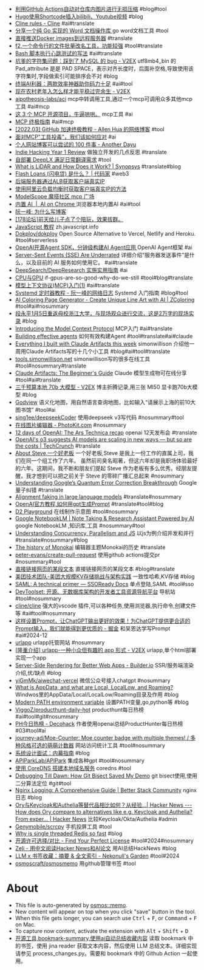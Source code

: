 - [利用GitHub Actions自动对仓库内图片进行无损压缩](https://wiki.eryajf.net/pages/dbee9e/) #blog#tool
- [Hugo使用Shortcode插入bilibili、Youtube视频](https://blog.lufei.de/p/hugo%E4%BD%BF%E7%94%A8shortcode%E6%8F%92%E5%85%A5bilibiliyoutube%E8%A7%86%E9%A2%91/) #blog
- [Cline rules - Cline](https://docs.cline.bot/features/cline-rules) #ai#translate
- [分享一个纯 Go 实现的 Word 文档操作库 ](https://www.v2ex.com/t/1135912) go word文档工具 #tool
- [直接推送Docker images到远程服务器](https://heitorpb.github.io/bla/push-docker-img/) #translate
- [f2,一个命令行的文件批量改名工具，功能较强](https://simonwillison.net/2025/May/24/f2/) #tool#translate
- [Bash 脚本执行心跳测试的写法](https://heitorpb.github.io/bla/timeout/) #ai#translate
- [坑爹的字符集问题：踩到了 MySQL 的 bug - V2EX](https://www.v2ex.com/t/1133409) utf8mb4_bin 的Pad_attribute 是是 PAD SPACE，表示对齐长度时，后面补空格,导致使用该字符集时,字段做索引可能排序会不对 #blog
- [终端AI利器：两款效率神器助你码力十足](https://programnotes.cn/ai-in-terminal/) #ai#tool
- [现在农村老年入怎么样才能平稳过完余生 - V2EX](https://www.v2ex.com/t/1132607)
- [aipotheosis-labs/aci](https://github.com/aipotheosis-labs/aci) mcp中转调用工具,通过一个mcp可调用众多其他mcp工具 #ai#mcp
- [这 3 个 MCP 开源项目，牛逼哄哄。](https://mp.weixin.qq.com/s/8vXJyCx1dRUH32SYYsrVdg) mcp工具 #ai
- [MCP 终极指南](https://guangzhengli.com/blog/zh/model-context-protocol) #ai#mcp
- [[2022.03] GitHub 加速终极教程 -         Allen Hua 的网络博客](https://hellodk.cn/post/975) #tool
- [面对MCP"工具投毒"，我们该如何应对](https://mp.weixin.qq.com/s/EJLb1IwqbPF3VSDkJu099g) #ai
- [个人网站博客可以尝试的 100 件事 - Another Dayu](https://anotherdayu.com/2025/6940/)
- [Indie Hacking Year 1 Review](https://t31k.medium.com/indie-hacking-year-1-review-0d695880ebfb) 做独立开发的几点反思 #translate
- [自部署 DeepLX 满足日常翻译需求](https://topnec.org/blog/how-to-use-deeplx/) #tool
- [What is LiDAR and How Does it Work? | Synopsys](https://www.synopsys.com/glossary/what-is-lidar.html) #translate#blog
- [Flash Loans (闪电贷) 是什么？ | 代码家](https://daimajia.com/2022/05/23/what-is-flash-loans/) #web3
- [后端服务器通过ALB获取客户端真实IP](https://help.aliyun.com/zh/slb/application-load-balancer/use-cases/preserve-client-ip-addresses)
- [使用阿里云负载均衡时获取客户端真实IP的方法](https://developer.aliyun.com/article/1117336)
- [ModelScope 魔搭社区 mcp 广场](https://modelscope.cn/docs/mcp/intro)
- [内置 AI  |  AI on Chrome ](https://developer.chrome.com/docs/ai/built-in?hl=zh-cn) 浏览器本地内置AI #ai#tool
- [阮一峰: 为什么写博客](https://github.com/ruanyf/articles/blob/master/blogbook/1000-10-00-why-blogging.md)
- [[178论坛]前天给儿子点了个陪玩，效果拔群。](https://nga.178.com/read.php?tid=43820515)
- [JavaScript 教程](https://zh.javascript.info/intro) zh.javascript.info
- [Dokploy/dokploy](https://github.com/Dokploy/dokploy) Open Source Alternative to Vercel, Netlify and Heroku. #tool#serverless
- [OpenAI开源Agent SDK，分钟级构建AI Agent应用 ](https://www.53ai.com/news/OpenSourceLLM/2025031263025.html) OpenAI Agent框架 #ai
- [Server-Sent Events (SSE) Are Underrated](https://igorstechnoclub.com/server-sent-events-sse-are-underrated/) 详细介绍“服务器发送事件”是什么，以及目前的 AI 服务如何使用它。 #ai#translate
- [DeepSearch/DeepResearch 实施实用指南](https://jina.ai/news/a-practical-guide-to-implementing-deepsearch-deepresearch) #ai
- [CPU与GPU](https://codingstuff.substack.com/p/if-gpus-are-so-good-why-do-we-still) if-gpus-are-so-good-why-do-we-still #tool#blog#translate
- [模型上下文协议(MCP)入门(1)](https://modelcontextprotocol.io/introduction) #ai#translate
- [Systemd 定时器教程 - 阮一峰的网络日志](https://www.ruanyifeng.com/blog/2018/03/systemd-timer.html) Systemd 入门指南 #blog#tool
- [AI Coloring Page Generator - Create Unique Line Art with AI | ZColoring](https://zcoloring.com/) #tool#ai#nosummary
- [段永平1月5日重返母校浙江大学，与现场观众进行交流，这是2万字的现场实录](https://mp.weixin.qq.com/s/EulYyzGU5fuA3Lv0wgS8hw) #blog
- [Introducing the Model Context Protocol](https://www.anthropic.com/news/model-context-protocol) MCP入门 #ai#translate
- [Building effective agents](https://www.anthropic.com/research/building-effective-agents) 如何有效构建Agent #tool#translate#ai#claude
- [Everything I built with Claude Artifacts this week](https://simonwillison.net/2024/Oct/21/claude-artifacts/) simonwillison 介绍他一周用Claude Artifacts写的十几个小工具 #blog#ai#tool#translate
- [tools.simonwillison.net](https://tools.simonwillison.net/) simonwillison写的很多在线工具 #tool#nosummary#translate
- [Claude Artifacts: The Beginner's Guide](https://madewithclaude.com/guides/beginners-guide) Claude 模型生成物可在线分享 #tool#ai#translate
- [三千预算本地 70b 大模型 - V2EX](https://www.v2ex.com/t/1102193) 博主折腾记录,用三张 MI50 显卡跑70b大模型 #blog
- [Godview](https://godview.ai/) 语义化地图，用自然语言查询地图，比如输入“请展示上海的前10大图书馆” #tool#ai
- [sing1ee/deepseekCoder](https://github.com/sing1ee/deepseekCoder) 使用deepseek v3写代码 #nosummary#tool
- [在线图片编辑器 - PhotoKit.com](https://photokit.com/editor/?lang=zh) #nosummary
- [12 days of OpenAI: The Ars Technica recap](https://arstechnica.com/information-technology/2024/12/12-days-of-openai-the-ars-technica-recap/) openai 12天发布会 #translate
- [OpenAI's o3 suggests AI models are scaling in new ways — but so are the costs | TechCrunch](https://techcrunch.com/2024/12/23/openais-o3-suggests-ai-models-are-scaling-in-new-ways-but-so-are-the-costs/) #translate
- [About Steve,一个好老板](https://www.douban.com/note/868882841/?_i=4943175oHrcGsd,4944076oHrcGsd) 一个好老板,Steve 是我上一份工作的直属上司，我们在同一个组工作了六年。 虽然前司臭名昭著，但这六年却是我职场体验最好的六年。这期间，我不断和朋友们提起 Steve 作为老板有多么优秀。经朋友提醒，我才想到可以把之前关于 Steve 的零碎广播汇总起来 #nosummary
- [Understanding Google’s Quantum Error Correction Breakthrough](https://www.quantum-machines.co/blog/understanding-googles-quantum-error-correction-breakthrough/) Google量子纠错 #translate
- [Alignment faking in large language models](https://www.anthropic.com/research/alignment-faking) #translate#nosummary
- [OpenAI官方教程,如何用gpt生成Prompt](https://platform.openai.com/docs/guides/prompt-generation?context=text-out#output-cleaning) #translate#tool#blog
- [D2 Playground](https://play.d2lang.com) 在线制作示意图 #tool#nosummary
- [Google NotebookLM | Note Taking & Research Assistant Powered by AI](https://notebooklm.google.com/notebook/) google NotebookLM ,知识库,工具 #nosummary#tool
- [Understanding Concurrency, Parallelism and JS](https://www.rugu.dev/en/blog/concurrency-and-parallelism/) 以js为例介绍并发和并行 #translate#nosummary#blog
- [The history of Monokai](https://monokai.pro/history) 编辑器主题Monokai的历史 #translate
- [peter-evans/create-pull-request](https://github.com/peter-evans/create-pull-request) 使用github actions提交pr #nosummary#tool
- [直接链接网页的某段文本](https://alfy.blog/2024/10/19/linking-directly-to-web-page-content.html) 直接链接网页的某段文本 #blog#translate
- [美团技术团队-美团大规模KV存储挑战与架构实践](https://tech.meituan.com/2024/03/15/kv-squirrel-cellar.html) 一致性哈希,KV存储 #blog
- [SAML: A technical primer — SSOReady Docs](https://ssoready.com/docs/saml/saml-technical-primer) 单点登陆,SAML #tool#sso
- [DevToolset: 开源、无数据库架构的开发者工具资源导航平台](https://DevToolset.net/) 导航站 #tool#nosummary
- [cline/cline](https://github.com/cline/cline) 强大的vscode 插件,可以各种任务,使用浏览器,执行命令,创建文件等 #ai#tool#nosummary
- [这样设置Prompt，让ChatGPT输出更好的效果！为ChatGPT提供更合适的Prompt输入，我们就能得到更优质的 - 掘金](https://juejin.cn/post/7232480698879623223) 和吴恩达学写Prompt #ai#2024-12
- [urlapp](https://urlapp.org/) urlapp托管网站 #nosummary
- [[隆重介绍] urlapp-一种小众但有趣的 app 形式 - V2EX](https://www.v2ex.com/t/1059349) urlapp,单个html部署实现一个app
- [Server-Side Rendering for Better Web Apps - Builder.io](https://www.builder.io/m/explainers/server-side-rendering) SSR/服务端渲染介绍,优/缺点 #blog
- [yiGmMk/aiwechat-vercel](https://github.com/yiGmMk/aiwechat-vercel) 微信公众号接入chatgpt #nosummary
- [What is AppData, and what are Local, LocalLow, and Roaming?](https://www.xda-developers.com/appdata/) Windwos里的AppData/Local/LocalLow/Roaming目录及作用 #blog
- [Modern PATH environment variable](https://blog.izissise.net/posts/env-path/) 设置PATH变量,go,python等 #blog
- [ViggoZ/producthunt-daily-hot](https://github.com/ViggoZ/producthunt-daily-hot) producthunt每日热榜 #ai#tool#git#nosummary
- [PH今日热榜 - Decohack](https://decohack.com/category/producthunt/) 作者使用openai总结ProductHunter每日热榜 #03#tool#ai
- [journey-ad/Moe-Counter: Moe counter badge with multiple themes! / 多种风格可选的萌萌计数器](https://github.com/journey-ad/Moe-Counter) 网站访问统计工具 #tool#nosummary
- [系统设计面试：内幕指南](https://learning-guide.gitbook.io/system-design-interview/) #blog
- [APIParkLab/APIPark](https://github.com/APIParkLab/APIPark) 集成各种gpt #tool#nosummary
- [使用 CoreDNS 搭建本地域名服务](https://george.betterde.com/devops/20221120.html) coredns #tool
- [Debugging Till Dawn: How Git Bisect Saved My Demo](https://www.mikebuss.com/posts/debugging-till-dawn) git bisect使用,使用二分算法定位 #git#tool
- [Nginx Logging: A Comprehensive Guide | Better Stack Community](https://betterstack.com/community/guides/logging/how-to-view-and-configure-nginx-access-and-error-logs/) nginx日志 #blog
- [Ory与Keycloak和Authelia等替代品相比如何？从经验…| Hacker News --- How does Ory compare to alternatives like e.g. Keycloak and Authelia? From exper... | Hacker News](https://news.ycombinator.com/item?id=25763320) 比较Keycloak/Okta/Authelia #admin
- [Genymobile/scrcpy](https://github.com/Genymobile/scrcpy) 手机投屏工具 #tool
- [Why is single threaded Redis so fast](https://www.pixelstech.net/article/1677580861-Why-is-single-threaded-Redis-so-fast) #blog
- [开源许可选择/对比 - Find Your Perfect License](https://open-source-license-chooser.toolsnav.top/zh/license-comparison/) #tool#2024#nosummary
- [Zeli - 用中文阅读Hacker News和AI论文](https://zeli.app/zh) 用AI总结HackNews #blog
- [LLM x 书签收藏：摘要 & 全文索引 - Nekonull's Garden](https://nekonull.me/posts/llm_x_bookmark/) #tool#2024
- [osmoscraft/osmosmemo](https://github.com/osmoscraft/osmosmemo) 用github管理书签 #tool

# About

- This file is auto-generated by [osmos::memo](https://github.com/osmoscraft/osmosmemo).
- New content will appear on top when you click "save" button in the tool.
- When this file gets longer, you can search use <kbd>Ctrl</kbd> + <kbd>F</kbd>, or <kbd>Command</kbd> + <kbd>F</kbd> on Mac.
- To capture now content, activate the extension with <kbd>Alt</kbd> + <kbd>Shift</kbd> + <kbd>D</kbd>
- [开源工具,bookmark-summary,使用ai自动总结收藏内容](https://github.com/jerrylususu/bookmark-summary)
  读取 bookmark 中的书签，使用 jina reader 获取文本内容，然后使用 LLM 总结文本。详细实现请参见 process_changes.py。需要和 bookmark 中的 Github Action 一起使用。
